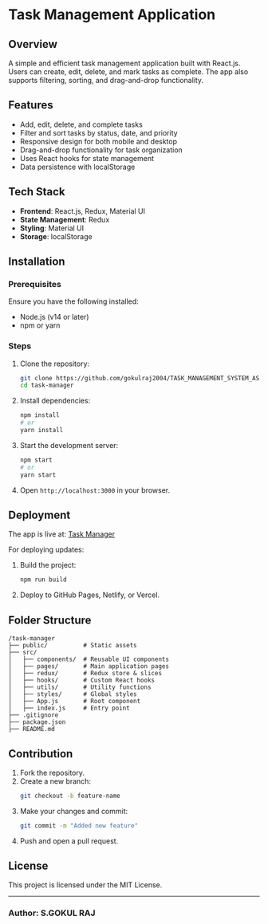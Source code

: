 # Task Management Application

## Overview
A simple and efficient task management application built with React.js. Users can create, edit, delete, and mark tasks as complete. The app also supports filtering, sorting, and drag-and-drop functionality.

## Features
- Add, edit, delete, and complete tasks
- Filter and sort tasks by status, date, and priority
- Responsive design for both mobile and desktop
- Drag-and-drop functionality for task organization
- Uses React hooks for state management
- Data persistence with localStorage

## Tech Stack
- **Frontend**: React.js, Redux, Material UI
- **State Management**: Redux
- **Styling**: Material UI
- **Storage**: localStorage

## Installation

### Prerequisites
Ensure you have the following installed:
- Node.js (v14 or later)
- npm or yarn

### Steps
1. Clone the repository:
   ```sh
   git clone https://github.com/gokulraj2004/TASK_MANAGEMENT_SYSTEM_ASSIGMENT.git
   cd task-manager
   ```
2. Install dependencies:
   ```sh
   npm install
   # or
   yarn install
   ```
3. Start the development server:
   ```sh
   npm start
   # or
   yarn start
   ```
4. Open `http://localhost:3000` in your browser.

## Deployment
The app is live at: [Task Manager](https://symphonious-squirrel-a2f271.netlify.app/)

For deploying updates:
1. Build the project:
   ```sh
   npm run build
   ```
2. Deploy to GitHub Pages, Netlify, or Vercel.

## Folder Structure
```
/task-manager
├── public/          # Static assets
├── src/
│   ├── components/  # Reusable UI components
│   ├── pages/       # Main application pages
│   ├── redux/       # Redux store & slices
│   ├── hooks/       # Custom React hooks
│   ├── utils/       # Utility functions
│   ├── styles/      # Global styles
│   ├── App.js       # Root component
│   ├── index.js     # Entry point
├── .gitignore
├── package.json
├── README.md
```

## Contribution
1. Fork the repository.
2. Create a new branch:
   ```sh
   git checkout -b feature-name
   ```
3. Make your changes and commit:
   ```sh
   git commit -m "Added new feature"
   ```
4. Push and open a pull request.

## License
This project is licensed under the MIT License.

---
### Author: S.GOKUL RAJ
